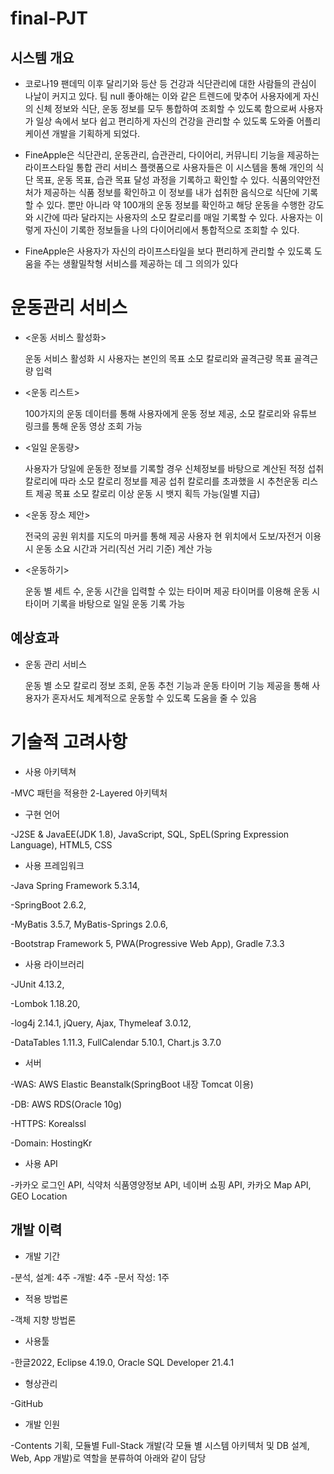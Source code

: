 # final-PJT

## 시스템 개요
- 코로나19 팬데믹 이후 달리기와 등산 등 건강과 식단관리에 대한 사람들의 관심이 나날이 커지고 있다. 
팀 null 좋아해는 이와 같은 트렌드에 맞추어 사용자에게 자신의 신체 정보와 식단, 운동 정보를 모두 통합하여 조회할 수 있도록 함으로써 사용자가 일상 속에서 보다 쉽고 편리하게 자신의 건강을 관리할 수 있도록 도와줄 어플리케이션 개발을 기획하게 되었다. 

- FineApple은 식단관리, 운동관리, 습관관리, 다이어리, 커뮤니티 기능을 제공하는 라이프스타일 통합 관리 서비스 플랫폼으로 사용자들은 이 시스템을 통해 개인의 식단 목표, 
운동 목표, 습관 목표 달성 과정을 기록하고 확인할 수 있다. 식품의약안전처가 제공하는 식품 정보를 확인하고 이 정보를 내가 섭취한 음식으로 식단에 기록할 수 있다. 
뿐만 아니라 약 100개의 운동 정보를 확인하고 해당 운동을 수행한 강도와 시간에 따라 달라지는 사용자의 소모 칼로리를 매일 기록할 수 있다. 
사용자는 이렇게 자신이 기록한 정보들을 나의 다이어리에서 통합적으로 조회할 수 있다.

- FineApple은 사용자가 자신의 라이프스타일을 보다 편리하게 관리할 수 있도록 도움을 주는 생활밀착형 서비스를 제공하는 데 그 의의가 있다


# 운동관리 서비스

- <운동 서비스 활성화>

  운동 서비스 활성화 시 사용자는 본인의 목표 소모 칼로리와 골격근량 목표 골격근량 입력

- <운동 리스트>

  100가지의 운동 데이터를 통해 사용자에게 운동 정보 제공, 소모 칼로리와 유튜브 링크를 통해 운동 영상 조회 가능

- <일일 운동량>

  사용자가 당일에 운동한 정보를 기록할 경우 신체정보를 바탕으로 계산된 적정 섭취 칼로리에 따라 소모 칼로리 정보를 제공
  섭취 칼로리를 초과했을 시 추천운동 리스트 제공
  목표 소모 칼로리 이상 운동 시 뱃지 획득 가능(일별 지급)

- <운동 장소 제안>

  전국의 공원 위치를 지도의 마커를 통해 제공
  사용자 현 위치에서 도보/자전거 이용 시 운동 소요 시간과 거리(직선 거리 기준) 계산 가능

- <운동하기>

  운동 별 세트 수, 운동 시간을 입력할 수 있는 타이머 제공 
  타이머를 이용해 운동 시 타이머 기록을 바탕으로 일일 운동 기록 가능


## 예상효과
 - 운동 관리 서비스
 
   운동 별 소모 칼로리 정보 조회, 운동 추천 기능과 운동 타이머 기능 제공을 통해 사용자가 혼자서도 체계적으로 운동할 수 있도록 도움을 줄 수 있음


# 기술적 고려사항
- 사용 아키텍쳐

-MVC 패턴을 적용한 2-Layered 아키텍처

- 구현 언어

-J2SE & JavaEE(JDK 1.8), JavaScript, SQL, SpEL(Spring Expression Language), HTML5, CSS

- 사용 프레임워크

-Java Spring Framework 5.3.14, 

-SpringBoot 2.6.2, 

-MyBatis 3.5.7, MyBatis-Springs 2.0.6, 

-Bootstrap Framework 5, PWA(Progressive Web App), Gradle 7.3.3

- 사용 라이브러리

-JUnit 4.13.2, 

-Lombok 1.18.20, 

-log4j 2.14.1, jQuery, Ajax, Thymeleaf 3.0.12, 

-DataTables 1.11.3, FullCalendar 5.10.1, Chart.js 3.7.0

- 서버

-WAS: AWS Elastic Beanstalk(SpringBoot 내장 Tomcat 이용)

-DB: AWS RDS(Oracle 10g)

-HTTPS: Korealssl

-Domain: HostingKr

- 사용 API

-카카오 로그인 API, 식약처 식품영양정보 API, 네이버 쇼핑 API, 카카오 Map API, GEO Location



## 개발 이력

- 개발 기간

-분석, 설계: 4주
-개발: 4주
-문서 작성: 1주

- 적용 방법론

-객체 지향 방법론

- 사용툴
 
-한글2022, Eclipse 4.19.0, Oracle SQL Developer 21.4.1

- 형상관리

-GitHub

- 개발 인원

-Contents 기획, 모듈별 Full-Stack 개발(각 모듈 별 시스템 아키텍처 및 DB 설계, Web, App 개발)로 역할을 분류하여 아래와 같이 담당
